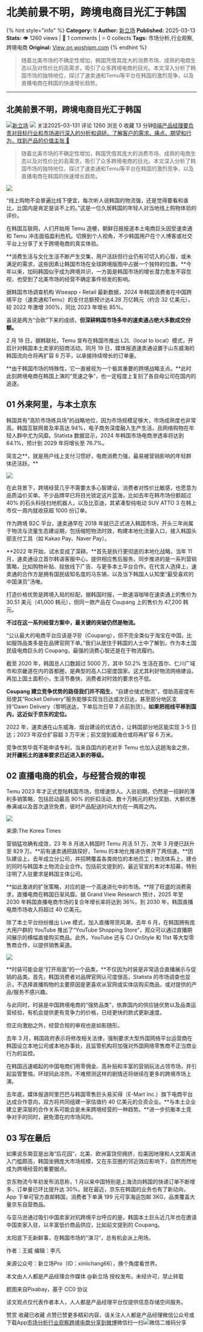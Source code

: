 # 北美前景不明，跨境电商目光汇于韩国
{% hint style="info" %}
**Category:** It
**Author:** [新立场](https://www.woshipm.com/u/1446782)
**Published:** 2025-03-13  
**Stats:** 👁️ 1260 views | 💬 1 comments | ⭐ 0 collects
**Tags:** 市场分析,行业观察,跨境电商
**Original:** [View on woshipm.com](https://www.woshipm.com/it/6191525.html)
{% endhint %}
> 随着北美市场的不确定性增加，韩国凭借其庞大的消费市场、成熟的电商生态以及对性价比的高需求，吸引了众多跨境电商的目光。本文深入分析了韩国市场的独特地位，探讨了速卖通和Temu等平台在韩国的激烈竞争，以及直播电商在韩国的快速增长趋势。

---

## 北美前景不明，跨境电商目光汇于韩国

[![](https://static.woshipm.com/APP_U_202207_20220725190912_1686.jpeg?imageView2/1/w/72/h/72/q/100)](https://www.woshipm.com/u/1446782)[新立场](https://www.woshipm.com/u/1446782) ![](https://static.woshipm.com/tag/1122_1@2x.png) 关注2025-03-131 评论 1260 浏览 0 收藏 13 分钟[B端产品经理要负责对目标行业和市场进行深入的分析和调研，了解客户的需求、痛点、期望和行为，找到产品的价值主张 🔗](https://ke.qidianla.com/courses/bcpm)

> 随着北美市场的不确定性增加，韩国凭借其庞大的消费市场、成熟的电商生态以及对性价比的高需求，吸引了众多跨境电商的目光。本文深入分析了韩国市场的独特地位，探讨了速卖通和Temu等平台在韩国的激烈竞争，以及直播电商在韩国的快速增长趋势。

![](https://image.woshipm.com/2023/05/06/02be09d6-ec01-11ed-adbb-00163e0b5ff3.jpg)

“线上购物不会普遍比线下便宜，每次听人说韩国的物流强，还是觉得要看和谁比，比国内是肯定是谈不上的。”这是一位久居韩国的年轻人对当地线上购物体验的评价。

在韩国互联网，人们开始用 Temu 造梗，朝鲜日报报道本土电商巨头因受速卖通和 Temu 冲击面临盈利危机。切换到个人视角，不少韩国用户在个人博客或社交平台上分享了关于跨境电商的真实体验。

**消费生活与文化生活不断产生交集，用户活跃但行业仍有可切入的心智，或未满足的需求，这些因素让韩国市场在全球跨境版图中占据一个独特的位置。**今年以来，加码韩国似乎成为跨境共识，一方面是韩国市场的增长潜力愈发不容忽视，也受到了北美市场的经营不确定事件频发的影响。

据韩国市场调查机构 Wiseapp・Retail 最新数据，2024 年韩国消费者在中国跨境平台（速卖通和Temu）的支付总额预计达4.28 万亿韩元（约合 32 亿美元），较 2022 年激增 300%，同比 2023 年增长 85%。

虽说是两方“合砍”下来的成绩，**但深耕韩国市场多年的速卖通占绝大多数成交份额。**

2 月 18 日，据韩联社，Temu 宣布在韩国市推出 L2L（local to local）模式，开启针对韩国本土卖家的招商活动。同月 19 日，媒体报道速卖通设置于山东威海的韩国流向仓将再扩容 6 万平，以承接持续增长的订单量。

**由于韩国市场的特殊性，它一直被视为一个极其重要的跨境战略支点。**此时此刻跨境电商在韩国上演的“竞速之争”，也一定程度上复刻了各自母公司在国内的追逐。

## 01 外来阿里，与本土京东

韩国具有“高阶市场练兵场”的战略地位，因为市场规模足够大，市场成熟度也非常高。韩国互联网普及率高达 94%，电子商务深度融入生产生活，且网络购物在年轻人群中尤为风靡。Statista 数据显示，2024 年韩国市场电商渗透率将达到 64.1%，预计到 2029 年将增长至 76.7%。

简言之**，就是用户线上支付习惯好，电商消费力强，最易被营销影响的年轻群体还活跃。**

![](https://mp.toutiao.com/mp/agw/article_material/open_image/get?code=M2JlNGFhZGVmMGY0OTk4ODJjZDFiMWI3ZDkyZTI3NjQsMTc0MTc5MTA4NDEzOQ==)

在此背景下，跨境经营几乎不需要太多心智建设，消费者对性价比敏感，也愿意为品质溢价买单。不少品牌早已将目光锁定这片蓝海，比如去年在韩市场份额超过 40% 的石头科技扫地机器人，以及比亚迪，其紧凑型纯电动 SUV ATTO 3 在韩上市仅一周内就收获超 1000 份订单。

作为跨境 B2C 平台，速卖通早在 2018 年就已正式进入韩国市场，开头三年尚属于物流与流量生态建设期，包括缩短物流时效，构建本地化流量入口，接入韩国头部支付工具（如 Kakao Pay、Naver Pay）。

**2022 年开始，试水变成了深耕。**首先是执行更彻底的本地化战略，当年 11 月，速卖通设立首尔韩语客服中心，提供相应售后服务。同步推进的是一系列营销策略，比如购物补贴、投放线下广告、与更多本土平台合作。在代言人选择上，速卖通的合作方是拥有国民级知名度的马东锡，以及当下韩国人认知里“最受喜欢的中国演员”汤唯。

打造价格优势是跨境入局的标配，据韩国时报，一款速溶咖啡在速卖通上的售价为 30.51 美元（41,000 韩元），但同一款产品在 Coupang 上的售价为 47,200 韩元。

**不过在这一系列经营方案中，最关键的突破仍然是物流。**

“公认最大的电商平台应该是쿠팡（Coupang），但不完全类似于淘宝在中国，比如服饰品类多是在品牌官网下单。”我们从居住于韩国的人士中了解到，作为本土国民级电商巨头的 Coupang，最强的消费心智还是在于物流履约。

截至 2020 年，韩国总人口数超过 5000 万，其中 50.2% 生活在首尔、仁川广域市和京畿道在内的首都圈，是典型的高人口密度国家。这尤其利好物流网络建设。再加上国土面积小，生活节奏快，消费者对时效的要求也不低。

**Coupang 建立竞争优势的路径我们并不陌生**，“自建仓储式物流”，借助高密度布局使其“Rocket Delivery”服务能够实现当日达或次日达，甚至部分地区支持“Dawn Delivery（黎明送达，下单后次日早 7 点前到货）。**如果把视线平移到国内，这近似于京东的定位。**

2022 年，速卖通在山东威海、烟台建设的优选仓，让韩国部分地区能实现 3-5 日达；2023 年双仓扩容超 3 万平米；前文提到威海仓或将再扩容 6 万米。

竞争优势毕竟不能申请专利，当来自国内的老对手 Temu 也加入这趟淘金之旅，**对开疆拓土的速率要求已近进入新的等级。**

## 02 直播电商的机会，与经营合规的审视

Temu 2023 年才正式登陆韩国市场，但增速惊人。入驻初期，仍然是一招鲜的薄利多销策略，包括启动最高 90% 的折扣活动、数十万韩元的积分奖励、大额优惠券满减以及首次退货免费，彼时产品配送时间大约在一两周之内。

![](https://mp.toutiao.com/mp/agw/article_material/open_image/get?code=YWFiNjUwODE2YzJjZjUyZjcxN2NhODc1ZDk4YmZjZWIsMTc0MTc5MTA4NDEzOQ==)

来源:The Korea Times

营销猛攻确有成效，23 年 8 月进入韩国时 Temu 月活 51 万，次年 3 月便已跃升至 829 万。**前有速卖通把路探好，Temu 的本地化推进仿佛开了两倍速。**团队建设上，去年成立分公司，并招聘覆盖各类岗位的本地员工；物流体系上，建仓的同时与韩国本土物流企业合作。包括前文提到的，最近官宣的本对本招募，特别注明了入驻要求是韩国主体公司。

**如此激进的扩张策略，对应的是一个高速进化中的市场。**除了旺盛的消费需求，直播电商在韩国日渐风靡。据 Grand View Research 预计，2025 年至 2030 年韩国直播电商市场的复合年增长率将达到 36%，到 2030 年，韩国直播电商市场收入将超过 40 亿美元。

除了本土平台纷纷推出 Live 模式，加入直播带货风潮，去年 6 月，在韩国拥有庞大用户群的 YouTube 推出了“YouTube Shopping Store”，观众可以通过直播期间展示的横幅直接购买商品。此外，YouTube 还与 CJ OnStyle 和 11st 等大型零售商合作，以提供销售渠道。

![](https://mp.toutiao.com/mp/agw/article_material/open_image/get?code=Mjc4OTNlZDFjN2M4YmRiZWE1NGM3YmU2ODAzM2JkODEsMTc0MTc5MTA4NDEzOQ==)

**时装可能会是“打开局面”的一个品类，**不仅因为时装是非常适合直播展示与促销的品类。首先，韩国消费者对品牌官网认可度很高，Statista 的市场调查也显示，不选择直播购物的主要原因是更喜欢从官网或实体店购买商品，或对提供的产品/服务不感兴趣。

与此同时，时装是中国跨境电商的“强势品类”，依靠国内的供应链优势以及品类运营经验，有机会提供更有竞争力的价格，已经更快的款式更新速度。

但正向激励之外，经营合规的审视也是如影随形。

去年 3 月，韩国政府表示将修改相关法律，强制要求大型外国网络平台运营商在韩国设立本地公司或本地办事处，且监管机构将加强对外国网络零售商不正当商业行为的监控。

在韩国迅速崛起的中国电商们用零佣金、高补贴和丰富的营销玩法占领市场，并引起监管警惕。环球同此凉热，不难预测这样的剧情还将继续在更多的跨境市场上演。

去年底，媒体报道阿里巴巴与韩国零售巨头易买得（E-Mart Inc.）旗下电商平台达成合作意向，双方将共同组建一家估值约 40 亿美元的合资企业。**与本土企业建立更深层的合作关系可能会是未来跨境经营的一种趋势。**进一步抗衡本土竞争对手的同时，避免潜在的市场风险。

## 03 写在最后

如果说东南亚是出海“后花园”，北美、欧洲富饶但拥挤，拉美因地理和人文距离进入门槛颇高，韩国坐拥庞大市场规模，又在东亚圈的邻近效应影响下，自然而然地成为跨境经营的重要据点。

京东物流今年初发布消息称，1 月以来中国特别是上海流向韩国的快递订单不断增多，订单量已环比提升达 30%。就在最近，京东在韩国的业务也有了新动向，App 下单可官方直邮韩国，消费者下单满 199 元可享海运包邮 3KG，品类覆盖大量京东自营商品。

与亚马逊通过吸引中国卖家对抗跨境平台呼应的是，韩国本土巨头近几年也在邀请中国卖家入驻，以丰富低价商品供应，比如前文提到的 Coupang。

太阳底下无新鲜事，在韩国市场的“演习”，总有机会派上用场。

作者：王威 编辑：李凡

来源公众号：新立场Pro（ID：xinlichang66），换个角度看世界。

本文由人人都是产品经理合作媒体 @新立场 授权发布，未经许可，禁止转载

题图来自Pixabay，基于 CC0 协议

该文观点仅代表作者本人，人人都是产品经理平台仅提供信息存储空间服务。

赞赏 收藏已收藏 点赞已赞更多精彩内容，请关注人人都是产品经理微信公众号或下载App[市场分析](https://www.woshipm.com/tag/%e5%b8%82%e5%9c%ba%e5%88%86%e6%9e%90)[行业观察](https://www.woshipm.com/tag/%e8%a1%8c%e4%b8%9a%e8%a7%82%e5%af%9f)[跨境电商](https://www.woshipm.com/tag/%e8%b7%a8%e5%a2%83%e7%94%b5%e5%95%86)[分享到微博](https://service.weibo.com/share/share.php?appkey=2775287854&title=北美前景不明，跨境电商目光汇于韩国&url=https://www.woshipm.com/it/6191525.html&pic=https://image.woshipm.com/2023/05/06/02be09d6-ec01-11ed-adbb-00163e0b5ff3.jpg)微信扫一扫![微信二维码](https://api.pwmqr.com/qrcode/create/?url=https://www.woshipm.com/it/6191525.html)分享